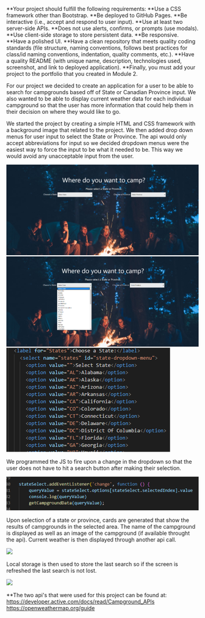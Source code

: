 **Your project should fulfill the following requirements:
**Use a CSS framework other than Bootstrap.
**Be deployed to GitHub Pages.
**Be interactive (i.e., accept and respond to user input).
**Use at least two server-side APIs.
**Does not use alerts, confirms, or prompts (use modals).
**Use client-side storage to store persistent data.
**Be responsive.
**Have a polished UI.
**Have a clean repository that meets quality coding standards (file structure, naming conventions, follows best practices for class/id naming conventions, indentation, quality comments, etc.).
**Have a quality README (with unique name, description, technologies used, screenshot, and link to deployed application).
**Finally, you must add your project to the portfolio that you created in Module 2.

For our project we decided to create an application for a user to be able to search for campgrounds based off of State or Canadian Province input.
We also wanted to be able to display current weather data for each individual campground so that the user has more information that could help them in their decision on where they would like to go.

We started the project by creating a simple HTML and CSS framework with a background image that related to the project.  We then added drop down menus for user input to select the State or Province.  The api would only accept abbreviations for input so we decided dropdown menus were the easiest way to force the input to be what it needed to be.  This way we would avoid any unacceptable input from the user.

<img src="/assets/images/Screenshot%20(47).png" />
<img src="/assets/images/Screenshot%20(48).png" />
<img src="/assets/images/Screenshot%20(49).png" />

We programmed the JS to fire upon a change in the dropdown so that the user does not have to hit a search button after making their selection.  

<img src="/assets/images/Screenshot%20(50).png" />

Upon selection of a state or province, cards are generated that show the results of campgrounds in the selected area.  The name of the campground is displayed as well as an image of the campground (if available throught the api).  Current weather is then displayed through another api call.  

<img src="/assets/images/Screenshot%20(37).png" />

Local storage is then used to store the last search so if the screen is refreshed the last search is not lost.

<img src="/assets/images/Screenshot%20(37).png" />
  
**The two api's that were used for this project can be found at:
  https://developer.active.com/docs/read/Campground_APIs
  https://openweathermap.org/guide